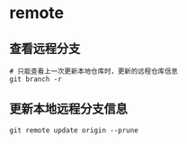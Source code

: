 # remote


## 查看远程分支

```shell
# 只能查看上一次更新本地仓库时，更新的远程仓库信息
git branch -r
```

## 更新本地远程分支信息

```shell
git remote update origin --prune
```